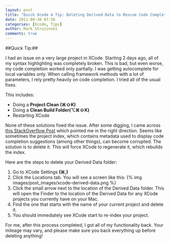 ```yaml
---
layout: post
title: "Quick Xcode 4 Tip: Deleting Derived Data to Rescue Code Completion"
date: 2011-09-30 07:50
categories: [Xcode, Tips]
author: Mark Struzinski
comments: true
---
```


##Quick Tip:##

I had an issue on a very large project in XCode. Starting 2 days ago, all of my syntax highlighting was completely broken. This is bad, but even worse, my code completion worked only partially. I was getting autocomplete for local variables only. When calling framework methods with a lot of parameters, I rely pretty heavily on code completion. I tried all of the usual fixes. 

<!-- more -->

This includes:
- Doing a __Project Clean (⌘⇧K)__
- Doing a __Clean Build Folder(⌥⌘⇧K)__
- Restarting XCode

None of these solutions fixed the issue. After some digging, I came across [this StackOverflow Post][stackoverflow] which pointed me in the right direction. Seems like sometimes the project index, which contains metadata used to display code completion suggestions (among other things), can become corrupted. The solution is to delete it. This will force XCode to regenerate it, which rebuilds the index.

Here are the steps to delete your Derived Data folder:

1. Go to XCode Settings __(⌘,)__
2. Click the Locations tab. You will see a screen like this:
{% img images/post_images/xcode-derived-data.png %}
3. Click the small arrow next to the location of the Derived Data folder. This will open the Finder to the location of the Derived Data for any XCode projects you currently have on your Mac.
4. Find the one that starts with the name of your current project and delete it.
5. You should immediately see XCode start to re-index your project.

For me, after this process completed, I got all of my functionality back. Your mileage may vary, and please make sure you back everything up before deleting anything!

[stackoverflow]:http://stackoverflow.com/questions/5365212/xcode-4-code-loses-syntax-coloring-when-importing-project-from-xcode-3/5368489#5368489